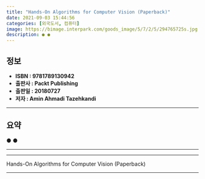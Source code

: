 ```yaml
---
title: "Hands-On Algorithms for Computer Vision (Paperback)"
date: 2021-09-03 15:44:56
categories: [외국도서, 컴퓨터]
image: https://bimage.interpark.com/goods_image/5/7/2/5/294765725s.jpg
description: ● ●
---
```


## **정보**

- **ISBN : 9781789130942**
- **출판사 : Packt Publishing**
- **출판일 : 20180727**
- **저자 : Amin Ahmadi Tazehkandi**

------



## **요약**

●  ●  

------



------


Hands-On Algorithms for Computer Vision (Paperback) 

------


